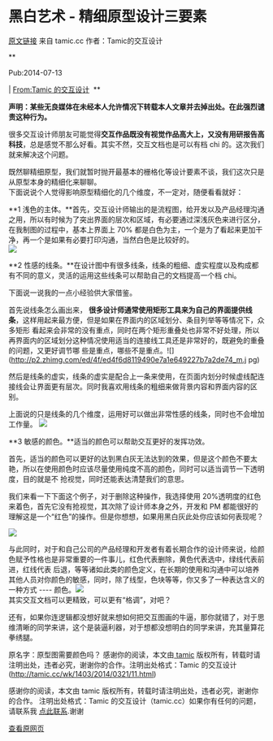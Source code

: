 # 黑白艺术 - 精细原型设计三要素

[原文链接](http://tamic.cc/wk/1403/11.html) 来自 tamic.cc 作者：Tamic的交互设计

  

**

Pub:2014-07-13

|  [From:Tamic 的交互设计](http://tamic.cc/wk/1403/11.html)  **

**声明：某些无良媒体在未经本人允许情况下转载本人文章并去掉出处。在此强烈谴责这种行为。**  
  
很多交互设计师朋友可能觉得**交互作品既没有视觉作品高大上，又没有用研报告高科技**，总是感觉不那么好看。其实不然，交互文档也是可以有档 chi
的。这次我们就来解决这个问题。  
  
既然聊精细原型，我们就暂时抛开最基本的栅格化等设计要素不谈，我们这次只是从原型本身的精细化来聊聊。  
下面说说个人觉得影响原型精细化的几个维度，不一定对，随便看看就好：

**1 浅色的主体。**首先，交互设计师输出的是流程图，给开发以及产品经理沟通之用，所以有时候为了突出界面的层次和区域，有必要通过深浅灰色来进行区分，在我制图的过程中，基本上界面上 70% 都是白色为主，一个是为了看起来更加干净，再一个是如果有必要打印沟通，当然白色是比较好的。   
![](http://p4.zhimg.com/73/65/736559b4e010727a12fc5e49c65a078c_m.jpg)



**2 性感的线条。**在设计图中有很多线条，线条的粗细、虚实程度以及构成都有不同的意义，灵活的运用这些线条可以帮助自己的文档提高一个档 chi。  
  
下面说一说我的一点小经验供大家借鉴。  
  
首先说线条怎么画出来， **很多设计师通常使用矩形工具来为自己的界面提供线条**，这样用起来最方便，但是如果在界面内的区域划分、条目列举等等情况下，众多矩形
看起来会非常的没有重点，同时在两个矩形重叠处也非常不好处理，所以再界面内的区域划分这种情况使用适当的连接线工具还是非常好的，既避免的重叠的问题，又更好调节哪
些是重点，哪些不是重点。![](http://p2.zhimg.com/ed/4f/ed4f6d8119490e7a1e649227b7a2de74_m.j
pg)

然后是线条的虚实，线条的虚实是配合上一条来使用，在页面内划分时候虚线配连接线会让界面更有层次。同时我喜欢用线条的粗细来做背景内容和界面内容的区别。

  
上面说的只是线条的几个维度，运用好可以做出非常性感的线条，同时也不会增加工作量。
![](http://p4.zhimg.com/75/ec/75ec2819d8fce37bf7d122bc24039929_m.jpg)

**3 敏感的颜色。**适当的颜色可以帮助交互更好的发挥功效。  
  
首先，适当的颜色可以更好的达到黑白灰无法达到的效果，但是这个颜色不要太艳，所以在使用颜色时应该尽量使用纯度不高的颜色，同时可以适当调节一下透明度，目的就是不
抢视觉，同时还能表达清楚我们的意思。  
  
我们来看一下下面这个例子，对于删除这种操作，我选择使用 20%透明度的红色来着色，首先它没有抢视觉，其次除了设计师本身之外，开发和 PM
都能很好的理解这是一个“红色”的操作。但是你想想，如果用黑白灰此处你应该如何表现呢？

![](http://p2.zhimg.com/ed/39/ed39abd7cc33f6624e651f430d5654d4_m.jpg)  


与此同时，对于和自己公司的产品经理和开发者有着长期合作的设计师来说，给颜色赋予性格也是非常重要的一件事儿，红色代表删除，黄色代表选中，绿线代表前进，红线代表
后退，等等诸如此类的颜色定义，在长期的使用和沟通中可以培养其他人员对你颜色的敏感，同时，除了线型，色块等等，你又多了一种表达含义的一种方式 ----
颜色。![](http://p4.zhimg.com/75/24/752464229bd0bc07c46b4403a0633070_m.jpg)  
其实交互文档可以更精致，可以更有“格调”，对吧？  
  
还有，如果你连逻辑都没想好就来想如何把交互图画的牛逼，那你就错了，对于思维清晰的同学来讲，这个是装逼利器，对于想都没想明白的同学来讲，充其量算花拳绣腿。  
  
原名字：原型图需要颜色吗？ 感谢你的阅读，本文由[ tamic](http://tamic.cc/)
版权所有，转载时请注明出处，违者必究，谢谢你的合作。注明出处格式：Tamic 的交互设计
(<http://tamic.cc/wk/1403/2014/0321/11.html>)

感谢你的阅读，本文由 tamic 版权所有，转载时请注明出处，违者必究，谢谢你的合作。 注明出处格式：Tamic
的交互设计（tamic.cc）如果你有任何的问题，请联系我 [点此联系](http://weibo.com/aztamic).谢谢

[查看原网页](http://tamic.cc/wk/1403/11.html)


